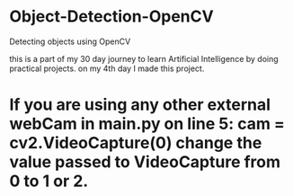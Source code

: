 # Object-Detection-OpenCV
Detecting objects using OpenCV

this is a part of my 30 day journey to learn Artificial Intelligence by doing practical projects.
on my 4th day I made this project.

# If you are using any other external webCam in main.py on line 5: cam = cv2.VideoCapture(0) change the value passed to VideoCapture from 0 to 1 or 2.
